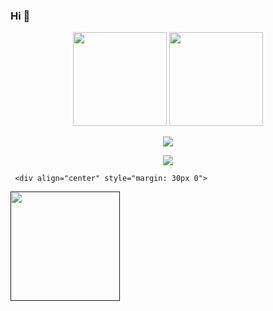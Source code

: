 ### Hi 👋

<p align='center'>
   <a href="https://github-readme-stats.vercel.app/api?username=StrategEqu&show_icons=true&count_private=true">
       <img height=150 src="https://github-readme-stats.vercel.app/api?username=StrategEqu&show_icons=true&count_private=true"/></a>
   <a href="https://github.com/StrategEqu/github-readme-stats">
       <img height=150 src="https://github-readme-stats.vercel.app/api/top-langs/?username=StrategEqu&layout=compact"/></a>
</p>

<div id="header" align="center">
  <img src="https://media.giphy.com/media/l1J9RFoDzCDrkqtEc/giphy.gif"/>
</div>
  
  <p align='center'>
     <a href="https://t.me/Strategy_0">
       <img src="https://img.shields.io/badge/Telegram-2CA5E0?style=for-the-badge&logo=telegram&logoColor=white"/>
   </a>
     
     <div align="center" style="margin: 30px 0">
   <a href="">
       <img width="175px" src="https://komarev.com/ghpvc/?username=StrategEqu&style=flat-square&color=blue" alt=""/>
      
</div>
